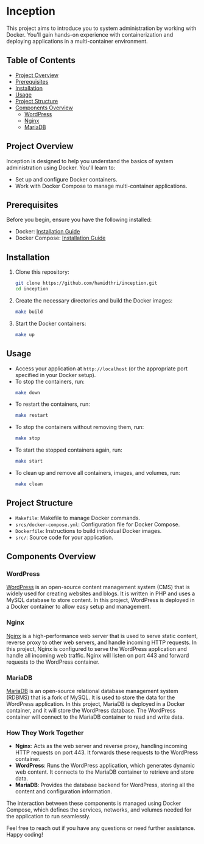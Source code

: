 # Inception 

This project aims to introduce you to system administration by working with Docker. You'll gain hands-on experience with containerization and deploying applications in a multi-container environment.

## Table of Contents
- [Project Overview](#project-overview)
- [Prerequisites](#prerequisites)
- [Installation](#installation)
- [Usage](#usage)
- [Project Structure](#project-structure)
- [Components Overview](#components-overview)
  - [WordPress](#wordpress)
  - [Nginx](#nginx)
  - [MariaDB](#mariadb)

## Project Overview
Inception is designed to help you understand the basics of system administration using Docker. You'll learn to:
- Set up and configure Docker containers.
- Work with Docker Compose to manage multi-container applications.

## Prerequisites
Before you begin, ensure you have the following installed:
- Docker: [Installation Guide](https://docs.docker.com/get-docker/)
- Docker Compose: [Installation Guide](https://docs.docker.com/compose/install/)

## Installation
1. Clone this repository:
    ```sh
    git clone https://github.com/hamidthri/inception.git
    cd inception
    ```

2. Create the necessary directories and build the Docker images:
    ```sh
    make build
    ```

3. Start the Docker containers:
    ```sh
    make up
    ```

## Usage
- Access your application at `http://localhost` (or the appropriate port specified in your Docker setup).
- To stop the containers, run:
    ```sh
    make down
    ```
- To restart the containers, run:
    ```sh
    make restart
    ```
- To stop the containers without removing them, run:
    ```sh
    make stop
    ```
- To start the stopped containers again, run:
    ```sh
    make start
    ```
- To clean up and remove all containers, images, and volumes, run:
    ```sh
    make clean
    ```

## Project Structure
- `Makefile`: Makefile to manage Docker commands.
- `srcs/docker-compose.yml`: Configuration file for Docker Compose.
- `Dockerfile`: Instructions to build individual Docker images.
- `src/`: Source code for your application.

## Components Overview

### WordPress
[WordPress](https://wordpress.org/) is an open-source content management system (CMS) that is widely used for creating websites and blogs. It is written in PHP and uses a MySQL database to store content. In this project, WordPress is deployed in a Docker container to allow easy setup and management.

### Nginx
[Nginx](https://nginx.org/) is a high-performance web server that is used to serve static content, reverse proxy to other web servers, and handle incoming HTTP requests. In this project, Nginx is configured to serve the WordPress application and handle all incoming web traffic. Nginx will listen on port 443 and forward requests to the WordPress container.

### MariaDB
[MariaDB](https://mariadb.org/) is an open-source relational database management system (RDBMS) that is a fork of MySQL. It is used to store the data for the WordPress application. In this project, MariaDB is deployed in a Docker container, and it will store the WordPress database. The WordPress container will connect to the MariaDB container to read and write data.

### How They Work Together
- **Nginx**: Acts as the web server and reverse proxy, handling incoming HTTP requests on port 443. It forwards these requests to the WordPress container.
- **WordPress**: Runs the WordPress application, which generates dynamic web content. It connects to the MariaDB container to retrieve and store data.
- **MariaDB**: Provides the database backend for WordPress, storing all the content and configuration information.

The interaction between these components is managed using Docker Compose, which defines the services, networks, and volumes needed for the application to run seamlessly.


Feel free to reach out if you have any questions or need further assistance. Happy coding!
